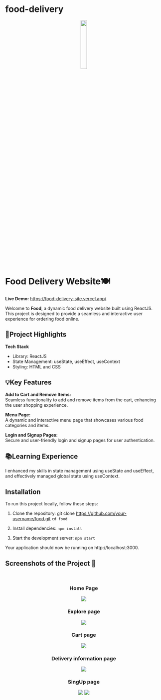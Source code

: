 # food-delivery
<div align='center'><img style="width:20%" src='https://github.com/imsanthosh7/Food-delivery/assets/154437536/6cb9e63c-b0b2-4c9e-baaf-3555dfc038d6'/></div>

# Food Delivery Website🍽️
**Live Demo:** https://food-delivery-site.vercel.app/ <br>

Welcome to **Food**, a dynamic food delivery website built using ReactJS. This project is designed to provide a seamless and interactive user experience for ordering food online.


## 🌟Project Highlights

**Tech Stack** 
* Library: ReactJS
* State Management: useState, useEffect, useContext
* Styling: HTML and CSS
## 💡Key Features

__Add to Cart and Remove Items:__ <br>
Seamless functionality to add and remove items from the cart, enhancing the user shopping experience.

__Menu Page:__<br>
A dynamic and interactive menu page that showcases various food categories and items.

__Login and Signup Pages:__<br>
Secure and user-friendly login and signup pages for user authentication.

## 📚Learning Experience
 I enhanced my skills in state management using useState and useEffect, and effectively managed global state using useContext.
 
## Installation
To run this project locally, follow these steps:
  1. Clone the repository:
    git clone https://github.com/your-username/food.git 
    `cd food`

2. Install dependencies:
`npm install`

3. Start the development server:
`npm start`

Your application should now be running on http://localhost:3000.

<h2>Screenshots of the Project 📸</h2>
<br>
<h3 align='center'>Home Page</h3>

<div align='center'>
<img src='https://github.com/imsanthosh7/Food-delivery/assets/154437536/f36200f0-d198-4b36-be0d-07e779a7e138'/>
</div>
<h3 align='center'>Explore page</h3>
<div align="center">
    <img src="https://github.com/imsanthosh7/Food-delivery/assets/154437536/0542cf65-9f0d-4009-9d43-077803128217" >
</div>
<h3 align='center'>Cart page</h3>
<div align="center">
    <img src="https://github.com/imsanthosh7/Food-delivery/assets/154437536/be26c66f-db2d-4bc8-8b4e-3ff4aab51cf9" >
</div>
<h3 align='center'>Delivery information page</h3>
<div align="center">
    <img src="https://github.com/imsanthosh7/Food-delivery/assets/154437536/e832d856-4763-436e-865c-811d3240abe2" >
</div>
<h3 align='center'>SingUp page</h3>
<div align="center">
    <img src="https://github.com/imsanthosh7/Food-delivery/assets/154437536/5192cf15-cb85-4761-b54a-4cff9d5fcd75" >
    <img src="https://github.com/imsanthosh7/Food-delivery/assets/154437536/aaa57e11-7113-49f2-87f9-3377b64e4ff8" >
</div>
